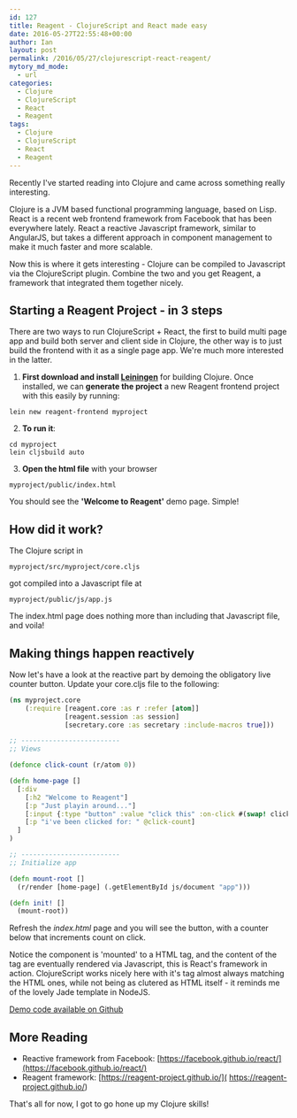 ```yaml
---
id: 127
title: Reagent - ClojureScript and React made easy 
date: 2016-05-27T22:55:48+00:00
author: Ian
layout: post
permalink: /2016/05/27/clojurescript-react-reagent/
mytory_md_mode:
  - url
categories:
  - Clojure
  - ClojureScript
  - React
  - Reagent
tags:
  - Clojure
  - ClojureScript
  - React
  - Reagent
---
```

Recently I've started reading into Clojure and came across something really interesting.

Clojure is a JVM based functional programming language, based on Lisp. React is a recent web frontend framework from Facebook that has been everywhere lately. React a reactive Javascript framework, similar to AngularJS, but takes a different approach in component management to make it much faster and more scalable.

Now this is where it gets interesting - Clojure can be compiled to Javascript via the ClojureScript plugin. Combine the two and you get Reagent, a framework that integrated them together nicely.
<!--more-->

## Starting a Reagent Project - in 3 steps

There are two ways to run ClojureScript + React, the first to build multi page app and build both server and client side in Clojure, the other way is to just build the frontend with it as a single page app. We're much more interested in the latter.

1. **First download and install [Leiningen](http://leiningen.org/)** for building Clojure. Once installed, we can **generate the project** a new Reagent frontend project with this easily by running:
```
lein new reagent-frontend myproject
```
2. **To run it**:
```
cd myproject
lein cljsbuild auto
```
3. **Open the html file** with your browser
```
myproject/public/index.html
```

You should see the **'Welcome to Reagent'** demo page. Simple!

## How did it work?

The Clojure script in

```
myproject/src/myproject/core.cljs
```
got compiled into a Javascript file at

```
myproject/public/js/app.js
```

The index.html page does nothing more than including that Javascript file, and voila!

## Making things happen reactively
Now let's have a look at the reactive part by demoing the obligatory live counter button. Update your core.cljs file to the following:

```clj
(ns myproject.core
    (:require [reagent.core :as r :refer [atom]]
              [reagent.session :as session]
              [secretary.core :as secretary :include-macros true]))

;; -------------------------
;; Views

(defonce click-count (r/atom 0))

(defn home-page []
  [:div
    [:h2 "Welcome to Reagent"]
    [:p "Just playin around..."]
    [:input {:type "button" :value "click this" :on-click #(swap! click-count inc)}]
    [:p "i've been clicked for: " @click-count]
  ]
)

;; -------------------------
;; Initialize app

(defn mount-root []
  (r/render [home-page] (.getElementById js/document "app")))

(defn init! []
  (mount-root))
```

Refresh the *index.html* page and you will see the button, with a counter below that increments count on click.

Notice the component is 'mounted' to a HTML tag, and the content of the tag are eventually rendered via Javascript, this is React's framework in action. ClojureScript works nicely here with it's tag almost always matching the HTML ones, while not being as clutered as HTML itself - it reminds me of the lovely Jade template in NodeJS.

[Demo code available on Github](https://github.com/icha024/clojurescript-react-playground/tree/freeze)

## More Reading
- Reactive framework from Facebook: [https://facebook.github.io/react/](https://facebook.github.io/react/)
- Reagent framework: [https://reagent-project.github.io/]( https://reagent-project.github.io/)

That's all for now, I got to go hone up my Clojure skills!
